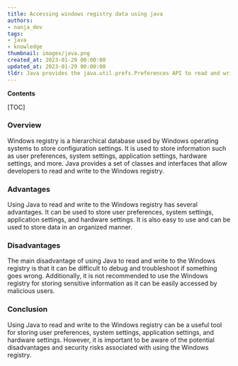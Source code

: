 ```yaml
---
title: Accessing windows registry data using java
authors:
- nanja_dev
tags:
- java
- knowledge
thumbnail: images/java.png
created_at: 2023-01-29 00:00:00
updated_at: 2023-01-29 00:00:00
tldr: Java provides the java.util.prefs.Preferences API to read and write to the Windows registry.
---
```


**Contents**

[TOC]

### Overview

Windows registry is a hierarchical database used by Windows operating systems to store configuration settings. It is used to store information such as user preferences, system settings, application settings, hardware settings, and more. Java provides a set of classes and interfaces that allow developers to read and write to the Windows registry.

### Advantages

Using Java to read and write to the Windows registry has several advantages. It can be used to store user preferences, system settings, application settings, and hardware settings. It is also easy to use and can be used to store data in an organized manner.

### Disadvantages

The main disadvantage of using Java to read and write to the Windows registry is that it can be difficult to debug and troubleshoot if something goes wrong. Additionally, it is not recommended to use the Windows registry for storing sensitive information as it can be easily accessed by malicious users.

### Conclusion

Using Java to read and write to the Windows registry can be a useful tool for storing user preferences, system settings, application settings, and hardware settings. However, it is important to be aware of the potential disadvantages and security risks associated with using the Windows registry.
